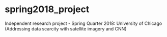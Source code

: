 # spring2018_project
Independent research project - Spring Quarter 2018: University of Chicago (Addressing data scarcity with satellite imagery and CNN)

